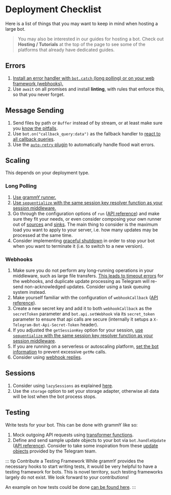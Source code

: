 # Deployment Checklist

Here is a list of things that you may want to keep in mind when hosting a large bot.

> You may also be interested in our guides for hosting a bot.
> Check out **Hosting / Tutorials** at the top of the page to see some of the platforms that already have dedicated guides.

## Errors

1. [Install an error handler with `bot.catch` (long polling) or on your web framework (webhooks).](../guide/errors)
2. Use `await` on all promises and install **linting**, with rules that enforce this, so that you never forget.

## Message Sending

1. Send files by path or `Buffer` instead of by stream, or at least make sure you [know the pitfalls](./transformers#use-cases-of-transformer-functions).
2. Use `bot.on("callback_query:data")` as the fallback handler to [react to all callback queries](../plugins/keyboard#responding-to-clicks).
3. Use the [`auto-retry` plugin](../plugins/auto-retry) to automatically handle flood wait errors.

## Scaling

This depends on your deployment type.

### Long Polling

1. [Use grammY runner.](../plugins/runner)
2. [Use `sequentialize` with the same session key resolver function as your session middleware.](./scaling#concurrency-is-hard)
3. Go through the configuration options of `run` ([API reference](https://deno.land/x/grammy_runner/mod.ts?s=run)) and make sure they fit your needs, or even consider composing your own runner out of [sources](https://deno.land/x/grammy_runner/mod.ts?s=UpdateSource) and [sinks](https://deno.land/x/grammy_runner/mod.ts?s=UpdateSink).
   The main thing to consider is the maximum load you want to apply to your server, i.e. how many updates may be processed at the same time.
4. Consider implementing [graceful shutdown](./reliability#graceful-shutdown) in order to stop your bot when you want to terminate it (i.e. to switch to a new version).

### Webhooks

1. Make sure you do not perform any long-running operations in your middleware, such as large file transfers.
   [This leads to timeout errors](../guide/deployment-types#ending-webhook-requests-in-time) for the webhooks, and duplicate update processing as Telegram will re-send non-acknowledged updates.
   Consider using a task queuing system instead.
2. Make yourself familiar with the configuration of `webhookCallback` ([API reference](https://deno.land/x/grammy/mod.ts?s=webhookCallback)).
3. Create a new secret key and add it to both `webhookCallback` as the `secretToken` parameter and `bot.api.setWebhook` via its `secret_token` parameter to ensure that api calls are secure (internally it setups a `X-Telegram-Bot-Api-Secret-Token` header).
3. If you adjusted the `getSessionKey` option for your session, [use `sequentialize` with the same session key resolver function as your session middleware](./scaling#concurrency-is-hard).
4. If you are running on a serverless or autoscaling platform, [set the bot information](https://deno.land/x/grammy/mod.ts?s=BotConfig) to prevent excessive `getMe` calls.
5. Consider using [webhook replies](../guide/deployment-types#webhook-reply).

## Sessions

1. Consider using `lazySessions` as explained [here](../plugins/session#lazy-sessions).
2. Use the `storage` option to set your storage adapter, otherwise all data will be lost when the bot process stops.

## Testing

Write tests for your bot.
This can be done with grammY like so:

1. Mock outgoing API requests using [transformer functions](./transformers).
2. Define and send sample update objects to your bot via `bot.handleUpdate` ([API reference](https://deno.land/x/grammy/mod.ts?s=Bot#method_handleUpdate_0)).
   Consider to take some inspiration from these [update objects](https://core.telegram.org/bots/webhooks#testing-your-bot-with-updates) provided by the Telegram team.

::: tip Contribute a Testing Framework
While grammY provides the necessary hooks to start writing tests, it would be very helpful to have a testing framework for bots.
This is novel territory, such testing frameworks largely do not exist.
We look forward to your contributions!

An example on how tests could be done [can be found here](https://github.com/PavelPolyakov/grammy-with-tests).
:::
